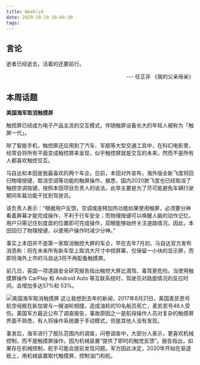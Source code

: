 ```yaml
---
title: Weekly4
date: 2020-10-10 16:04:30
tags:
---
```


## 言论

逝者已经逝去，活着的还要前行。
<p align="right"> --- 任正非 《我的父亲母亲》</p>

## 本周话题

**美国海军取消触摸屏**

触控屏已经成为电子产品主流的交互模式，伴随触屏设备长大的年轻人被称为「触屏一代」。

除了智能手机，触控屏还应用到了汽车、军舰等大型交通工具中，在科幻电影里，经常会将所有平面变成触控屏来呈现，似乎触控屏就是交互的未来。然而不是所有人都喜欢触控交互。

<!-- more -->

马自达和本田是我最喜欢的两个车企。日前，本田对外宣布，海外版全新飞度将回归物理按键，取消空调等功能的触屏操作。据悉，国内2020款飞度也已经取消了触控空调按键。按照本田项目负责人的说法，此举主要是为了尽可能避免车辆行驶期间车载功能干扰到驾驶员。

该负责人表示：“根据用户反馈，空调或座椅加热功能如果使用触屏，必须要分神看着屏幕才能完成操作，不利于行车安全；而物理按键可以唤醒人脑的动作记忆，用户只需记住刻度盘的位置即可完成操作，双眼能够始终关注道路情况。因此，本田回归了物理按键，以便用户操作时减少分神。”

事实上本田并不是第一家取消触控大屏的车企，早在去年7月初，马自达官方发布消息称：将在未来所有新车型上取消大尺寸中控屏幕，仅保留一小块的显示屏，而即将海外上市的马自达3将不再配备触摸屏。

前几日，英国一项道路安全研究报告指出触控大屏比酒驾、毒驾更危险。当使用触摸屏操作 CarPlay 和 Android Auto 等互联系统时，驾驶员对路面情况的反应时间，会增加多达57%和 53%。

![美国海军取消触摸屏](https://gitee.com/babbittry321/blogImages/raw/master/img/%E7%BE%8E%E5%9B%BD%E6%B5%B7%E5%86%9B%E5%8F%96%E6%B6%88%E8%A7%A6%E6%91%B8%E5%B1%8F.jpg)
这让我想到去年的新闻，2017年8月21日，美国麦凯恩号航空母舰在新加坡与一艘油轮相撞，造成油轮的10名船员死亡，麦凯恩号48人受伤。美国军方最近公布了调查报告，事故原因之一是航母操作人员对复杂的触摸屏界面不熟悉，有人将操作系统置于手动模式，但是其他人没有发现。

事发后，海军进行了舰队范围内的调查，问卷调查中，大部分人表示，更喜欢机械控制，而不是触摸屏操作。因为机械装置“提供了即时的触觉反馈”。报告指出，如果存在机械控制，舵手可能会提前发现问题。军方因此决定，2020年开始在驱逐舰上，用机械装置取代触摸屏，控制油门和舵。